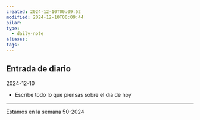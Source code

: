 ```yaml
---
created: 2024-12-10T00:09:52
modified: 2024-12-10T00:09:44
pilar: 
type:
  - daily-note
aliases: 
tags:
---
```


## Entrada de diario 
2024-12-10

- Escribe todo lo que piensas sobre el día de hoy


----
 Estamos en la semana 50-2024

